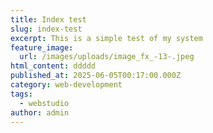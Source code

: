 ```yaml
---
title: Index test
slug: index-test
excerpt: This is a simple test of my system
feature_image:
  url: /images/uploads/image_fx_-13-.jpeg
html_content: ddddd
published_at: 2025-06-05T00:17:00.000Z
category: web-development
tags:
  - webstudio
author: admin
---
```

